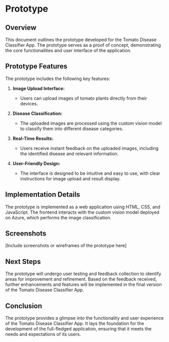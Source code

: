 # Prototype

## Overview
This document outlines the prototype developed for the Tomato Disease Classifier App. The prototype serves as a proof of concept, demonstrating the core functionalities and user interface of the application.

## Prototype Features
The prototype includes the following key features:

1. **Image Upload Interface:**
   - Users can upload images of tomato plants directly from their devices.

2. **Disease Classification:**
   - The uploaded images are processed using the custom vision model to classify them into different disease categories.

3. **Real-Time Results:**
   - Users receive instant feedback on the uploaded images, including the identified disease and relevant information.

4. **User-Friendly Design:**
   - The interface is designed to be intuitive and easy to use, with clear instructions for image upload and result display.

## Implementation Details
The prototype is implemented as a web application using HTML, CSS, and JavaScript. The frontend interacts with the custom vision model deployed on Azure, which performs the image classification.

## Screenshots
[Include screenshots or wireframes of the prototype here]

## Next Steps
The prototype will undergo user testing and feedback collection to identify areas for improvement and refinement. Based on the feedback received, further enhancements and features will be implemented in the final version of the Tomato Disease Classifier App.

## Conclusion
The prototype provides a glimpse into the functionality and user experience of the Tomato Disease Classifier App. It lays the foundation for the development of the full-fledged application, ensuring that it meets the needs and expectations of its users.

